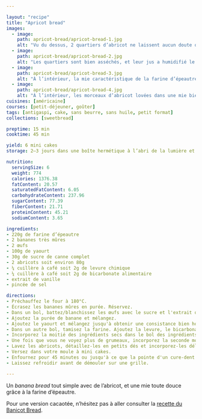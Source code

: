 ```yaml
---

layout: "recipe"
title: "Apricot bread"
images:
  - image:
    path: apricot-bread/apricot-bread-1.jpg
    alt: "Vu du dessus, 2 quartiers d’abricot ne laissent aucun doute quand à la saveur mise en avant."
  - image:
    path: apricot-bread/apricot-bread-2.jpg
    alt: "Les quartiers sont bien asséchés, et leur jus a humidifié le bread par la surface."
  - image:
    path: apricot-bread/apricot-bread-3.jpg
    alt: "À l’intérieur, la mie caractéristique de la farine d’épeautre. On a du mal à le voir mais il y a également des morceaux d’abricot qui se fondent dedans."
  - image:
    path: apricot-bread/apricot-bread-4.jpg
    alt: "À l’intérieur, les morceaux d’abricot lovées dans une mie bien ferme."
cuisines: [américaine]
courses: [petit-déjeuner, goûter]
tags: [antigaspi, cake, sans beurre, sans huile, petit format]
collections: [sweetbread]

preptime: 15 min
cooktime: 45 min

yield: 6 mini cakes
storage: 2–3 jours dans une boîte hermétique à l’abri de la lumière et de la chaleur. 5 jours au frigo. 2 mois au congélateur.

nutrition:
  servingSize: 6
  weight: 774
  calories: 1376.38
  fatContent: 20.57
  saturatedFatContent: 6.05
  carbohydrateContent: 237.96
  sugarContent: 77.39
  fiberContent: 21.71
  proteinContent: 45.21
  sodiumContent: 3.65

ingredients:
- 220g de farine d’épeautre
- 2 bananes très mûres
- 2 œufs
- 100g de yaourt
- 30g de sucre de canne complet
- 2 abricots soit environ 80g
- ¼ cuillère à café soit 2g de levure chimique
- ¼ cuillère à café soit 2g de bicarbonate alimentaire
- extrait de vanille
- pincée de sel

directions:
- Préchauffez le four à 180°C.
- Écrasez les bananes mûres en purée. Réservez.
- Dans un bol, battez/blanchissez les œufs avec le sucre et l'extrait de vanille. 
- Ajoutez la purée de banane et mélangez.
- Ajoutez le yaourt et mélangez jusqu'à obtenir une consistance bien homogène.
- Dans un autre bol, tamisez la farine. Ajoutez la levure, le bicarbonate et le sel. Mélangez. 
- Incorporez la moitié des ingrédients secs dans le bol des ingrédients humides à la maryse. 
- Une fois que vous ne voyez plus de grumeaux, incorporez la seconde moitié. Réservez. 
- Lavez les abricots, détaillez-les en petits dés et incorporez-les délicatement à la pâte. Vous pouvez également conserver des quartiers pour la décoration sur le dessus.
- Versez dans votre moule à mini cakes. 
- Enfournez pour 45 minutes ou jusqu'à ce que la pointe d'un cure-dent ressorte sèche. 
- Laissez refroidir avant de démouler sur une grille. 

---
```


Un <i lang="en">banana bread</i> tout simple avec de l’abricot, et une mie toute douce grâce à la farine d’épeautre.

Pour une version cacaotée, n’hésitez pas à aller consulter la [recette du Banicot Bread](banicot-bread.html).